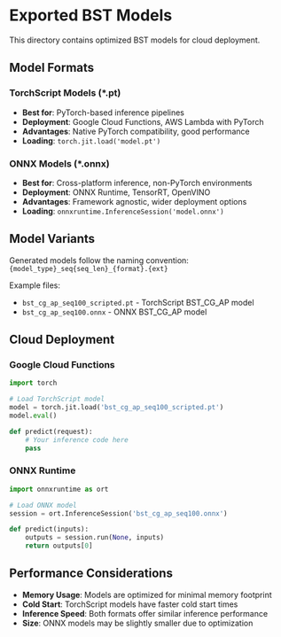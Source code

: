 # Exported BST Models

This directory contains optimized BST models for cloud deployment.

## Model Formats

### TorchScript Models (*.pt)
- **Best for**: PyTorch-based inference pipelines
- **Deployment**: Google Cloud Functions, AWS Lambda with PyTorch
- **Advantages**: Native PyTorch compatibility, good performance
- **Loading**: `torch.jit.load('model.pt')`

### ONNX Models (*.onnx)  
- **Best for**: Cross-platform inference, non-PyTorch environments
- **Deployment**: ONNX Runtime, TensorRT, OpenVINO
- **Advantages**: Framework agnostic, wider deployment options
- **Loading**: `onnxruntime.InferenceSession('model.onnx')`

## Model Variants

Generated models follow the naming convention: `{model_type}_seq{seq_len}_{format}.{ext}`

Example files:
- `bst_cg_ap_seq100_scripted.pt` - TorchScript BST_CG_AP model
- `bst_cg_ap_seq100.onnx` - ONNX BST_CG_AP model

## Cloud Deployment

### Google Cloud Functions
```python
import torch

# Load TorchScript model
model = torch.jit.load('bst_cg_ap_seq100_scripted.pt')
model.eval()

def predict(request):
    # Your inference code here
    pass
```

### ONNX Runtime
```python
import onnxruntime as ort

# Load ONNX model
session = ort.InferenceSession('bst_cg_ap_seq100.onnx')

def predict(inputs):
    outputs = session.run(None, inputs)
    return outputs[0]
```

## Performance Considerations

- **Memory Usage**: Models are optimized for minimal memory footprint
- **Cold Start**: TorchScript models have faster cold start times
- **Inference Speed**: Both formats offer similar inference performance
- **Size**: ONNX models may be slightly smaller due to optimization